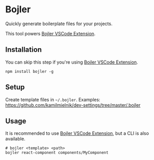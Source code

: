 # Bojler

Quickly generate boilerplate files for your projects.

This tool powers [Bojler VSCode Extension](https://github.com/kamilmielnik/bojler-vscode).

## Installation

You can skip this step if you're using [Bojler VSCode Extension](https://github.com/kamilmielnik/bojler-vscode).

```
npm install bojler -g
```

## Setup

Create template files in `~/.bojler`. Examples: https://github.com/kamilmielnik/dev-settings/tree/master/.bojler

## Usage

It is recommended to use [Bojler VSCode Extension](https://github.com/kamilmielnik/bojler-vscode), but a CLI is also available.

```Shell
# bojler <template> <path>
bojler react-component components/MyComponent
```
